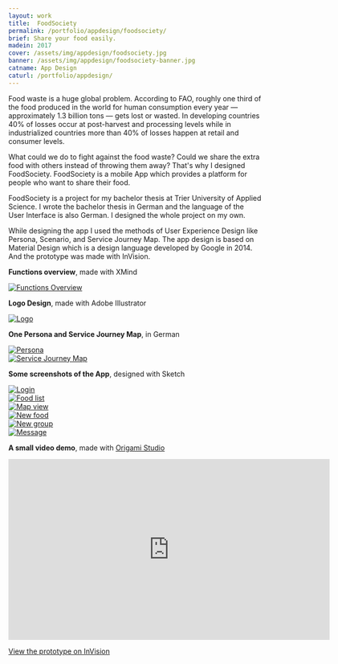 ```yaml
---
layout: work
title:  FoodSociety
permalink: /portfolio/appdesign/foodsociety/
brief: Share your food easily.
madein: 2017
cover: /assets/img/appdesign/foodsociety.jpg
banner: /assets/img/appdesign/foodsociety-banner.jpg
catname: App Design
caturl: /portfolio/appdesign/
---
```


Food waste is a huge global problem. According to FAO, roughly one third of the food produced in the world for human consumption every year — approximately 1.3 billion tons — gets lost or wasted. In developing countries 40% of losses occur at post-harvest and processing levels while in industrialized countries more than 40% of losses happen at retail and consumer levels. 

What could we do to fight against the food waste? Could we share the extra food with others instead of throwing them away? That's why I designed FoodSociety. FoodSociety is a mobile App which provides a platform for people who want to share their food. 

FoodSociety is a project for my bachelor thesis at Trier University of Applied Science. I wrote the bachelor thesis in German and the language of the User Interface is also German. I designed the whole project on my own.

While designing the app I used the methods of User Experience Design like Persona, Scenario, and Service Journey Map. The app design is based on Material Design which is a design language developed by Google in 2014. And the prototype was made with InVision.


**Functions overview**, made with XMind

<div class="img-wrapper clearfix">

  <div class="img-container">
    <a class="content swipebox" href="/assets/img/appdesign/content/functions-overview.png" title="Functions Overview">
        <img src="/assets/img/appdesign/content/functions-overview-small.png" alt="Functions Overview">
    </a>
  </div>

</div>

**Logo Design**, made with Adobe Illustrator

<div class="img-wrapper clearfix">

  <div class="img-container">
    <a class="content swipebox" href="/assets/img/appdesign/content/foodsociety-logo.png" title="Logo">
        <img src="/assets/img/appdesign/content/foodsociety-logo-small.png" alt="Logo">
    </a>
  </div>

</div>

**One Persona and Service Journey Map**, in German

<div class="img-wrapper clearfix">

  <div class="img-container">
    <a class="content swipebox" href="/assets/img/appdesign/content/foodsociety-persona.png" title="Persona">
        <img src="/assets/img/appdesign/content/foodsociety-persona.png" alt="Persona">
    </a>
  </div>

  <div class="img-container">
    <a class="content swipebox" href="/assets/img/appdesign/content/foodsociety-sjm.jpg" title="Service Journey Map">
        <img src="/assets/img/appdesign/content/foodsociety-sjm-small.jpg" alt="Service Journey Map">
    </a>
  </div>

</div>

**Some screenshots of the App**, designed with Sketch

<div class="img-wrapper clearfix">

  <div class="img-container">
    <a class="content swipebox" href="/assets/img/appdesign/content/foodsociety-login.png" title="Login">
        <img src="/assets/img/appdesign/content/foodsociety-login-small.png" alt="Login">
    </a>
  </div>

  <div class="img-container">
    <a class="content swipebox" href="/assets/img/appdesign/content/foodsociety-list.png" title="Food list">
        <img src="/assets/img/appdesign/content/foodsociety-list-small.png" alt="Food list">
    </a>
  </div>

  <div class="img-container">
    <a class="content swipebox" href="/assets/img/appdesign/content/foodsociety-map.png" title="Map view">
        <img src="/assets/img/appdesign/content/foodsociety-map-small.png" alt="Map view">
    </a>
  </div>

  <div class="img-container">
    <a class="content swipebox" href="/assets/img/appdesign/content/foodsociety-post.png" title="New food">
        <img src="/assets/img/appdesign/content/foodsociety-post-small.png" alt="New food">
    </a>
  </div>

  <div class="img-container">
    <a class="content swipebox" href="/assets/img/appdesign/content/foodsociety-newgroup.png" title="New group">
        <img src="/assets/img/appdesign/content/foodsociety-newgroup-small.png" alt="New group">
    </a>
  </div>

  <div class="img-container">
    <a class="content swipebox" href="/assets/img/appdesign/content/foodsociety-message.png" title="Message">
        <img src="/assets/img/appdesign/content/foodsociety-message-small.png" alt="Message">
    </a>
  </div>

</div>

**A small video demo**, made with [Origami Studio](http://origami.design/)
<div class="video-wrapper">
  <iframe src="https://www.youtube.com/embed/rZ1XNAuSoaA" width="640" height="360" frameborder="0" webkitallowfullscreen mozallowfullscreen allowfullscreen></iframe>
</div>

[View the prototype on InVision](http://invis.io/2NBMZ0IPG)
